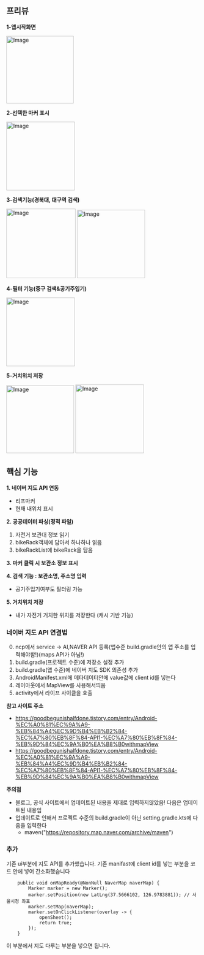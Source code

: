 ## 프리뷰 ##
**1-앱시작화면**

<img width="176" alt="Image" src="https://github.com/user-attachments/assets/32b4353e-8bd6-418f-a371-c70fb92d8580" />

**2-선택한 마커 표시**

<img width="179" alt="Image" src="https://github.com/user-attachments/assets/3b87eb64-41f9-43ea-898e-fc4dcff58b6c" />

**3-검색기능(경북대, 대구역 검색)**

<img width="181" alt="Image" src="https://github.com/user-attachments/assets/4ce2659c-88f2-4b55-a864-258c0d037b2d" />
<img width="178" alt="Image" src="https://github.com/user-attachments/assets/69fca493-5621-45f3-8ff2-0de8985db04f" />

**4-필터 기능(중구 검색&공기주입기)**

<img width="179" alt="Image" src="https://github.com/user-attachments/assets/ac6789f8-9976-4444-9dc6-75c586f5d3b2" />

**5-거치위치 저장**

<img width="177" alt="Image" src="https://github.com/user-attachments/assets/177bf506-49a5-48f9-a797-5e4d87cecc4a" />
<img width="179" alt="Image" src="https://github.com/user-attachments/assets/8d4a264b-221c-492f-b3fe-110ab80d9172" />

## 핵심 기능 ##
**1. 네이버 지도 API 연동**
  - 리프마커
  - 현재 내위치 표시
    
**2. 공공데이터 파싱(정적 파일)**
 1. 자전거 보관대 정보 읽기
 2. bikeRack객체에 담아서 하나하나 읽음
 3. bikeRackList에 bikeRack을 담음
    
**3. 마커 클릭 시 보관소 정보 표시**

**4. 검색 기능 : 보관소명, 주소명 입력**
  - 공기주입기여부도 필터링 가능
    
**5. 거치위치 저장**
  - 내가 자전거 거치한 위치를 저장한다 (캐시 기반 기능)

### 네이버 지도 API 연결법 ###

0. ncp에서 service -> AI,NAVER API 등록(앱수준 build.gradle안의 앱 주소를 입력해야함!)(maps API가 아님!)
1. build.gradle(프로젝트 수준)에 저장소 설정 추가
2. build.gradle(앱 수준)에 네이버 지도 SDK 의존성 추가
3. AndroidManifest.xml에 메타데이터안에 value값에 client id를 넣는다
4. 레이아웃에서 MapView를 사용해서띄움
5. activity에서 라이프 사이클을 호출

**참고 사이트 주소**
+ https://goodbegunishalfdone.tistory.com/entry/Android-%EC%A0%81%EC%9A%A9-%EB%84%A4%EC%9D%B4%EB%B2%84-%EC%A7%80%EB%8F%84-API1-%EC%A7%80%EB%8F%84-%EB%9D%84%EC%9A%B0%EA%B8%B0withmapView
+ https://goodbegunishalfdone.tistory.com/entry/Android-%EC%A0%81%EC%9A%A9-%EB%84%A4%EC%9D%B4%EB%B2%84-%EC%A7%80%EB%8F%84-API1-%EC%A7%80%EB%8F%84-%EB%9D%84%EC%9A%B0%EA%B8%B0withmapView


**주의점**
+ 블로그, 공식 사이트에서 업데이트된 내용을 제대로 입력하지않았음! 다음은 업데이트된 내용임
+ 업데이트로 인해서 프로젝트 수준의 build.gradle이 아닌 setting.gradle.kts에 다음을 입력한다
  + maven("https://repository.map.naver.com/archive/maven")

### 추가 ###
기존 ui부분에 지도 API를 추가했습니다.
기존 manifast에 client id를 넣는 부분을 코드 안에 넣어 간소화했습니다

```
    public void onMapReady(@NonNull NaverMap naverMap) {
        Marker marker = new Marker();
        marker.setPosition(new LatLng(37.5666102, 126.9783881)); // 서울시청 좌표
        marker.setMap(naverMap);
        marker.setOnClickListener(overlay -> {
            openSheet();
            return true;
        });
    }
```
이 부분에서 지도 다루는 부분을 넣으면 됩니다.
